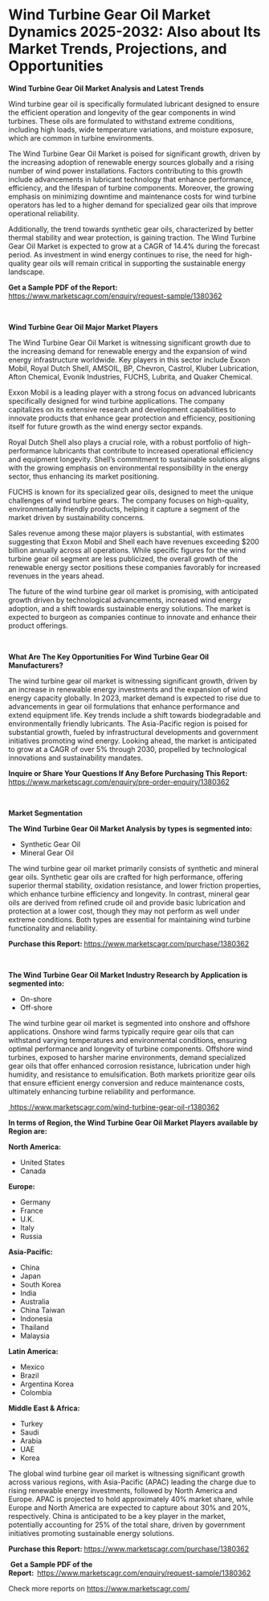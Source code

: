 <p><h1>Wind Turbine Gear Oil Market Dynamics 2025-2032: Also about Its Market Trends, Projections, and Opportunities</h1></p><p><strong>Wind Turbine Gear Oil Market Analysis and Latest Trends</strong></p>
<p><p>Wind turbine gear oil is specifically formulated lubricant designed to ensure the efficient operation and longevity of the gear components in wind turbines. These oils are formulated to withstand extreme conditions, including high loads, wide temperature variations, and moisture exposure, which are common in turbine environments. </p><p>The Wind Turbine Gear Oil Market is poised for significant growth, driven by the increasing adoption of renewable energy sources globally and a rising number of wind power installations. Factors contributing to this growth include advancements in lubricant technology that enhance performance, efficiency, and the lifespan of turbine components. Moreover, the growing emphasis on minimizing downtime and maintenance costs for wind turbine operators has led to a higher demand for specialized gear oils that improve operational reliability.</p><p>Additionally, the trend towards synthetic gear oils, characterized by better thermal stability and wear protection, is gaining traction. The Wind Turbine Gear Oil Market is expected to grow at a CAGR of 14.4% during the forecast period. As investment in wind energy continues to rise, the need for high-quality gear oils will remain critical in supporting the sustainable energy landscape.</p></p>
<p><strong>Get a Sample PDF of the Report:&nbsp;</strong> <a href="https://www.marketscagr.com/enquiry/request-sample/1380362?utm_campaign=2304&utm_medium=2&utm_source=Github&utm_content=ia&utm_term=31032025&utm_id=wind-turbine-gear-oil">https://www.marketscagr.com/enquiry/request-sample/1380362</a></p>
<p>&nbsp;</p>
<p><strong>Wind Turbine Gear Oil Major Market Players</strong></p>
<p><p>The Wind Turbine Gear Oil Market is witnessing significant growth due to the increasing demand for renewable energy and the expansion of wind energy infrastructure worldwide. Key players in this sector include Exxon Mobil, Royal Dutch Shell, AMSOIL, BP, Chevron, Castrol, Kluber Lubrication, Afton Chemical, Evonik Industries, FUCHS, Lubrita, and Quaker Chemical.</p><p>Exxon Mobil is a leading player with a strong focus on advanced lubricants specifically designed for wind turbine applications. The company capitalizes on its extensive research and development capabilities to innovate products that enhance gear protection and efficiency, positioning itself for future growth as the wind energy sector expands.</p><p>Royal Dutch Shell also plays a crucial role, with a robust portfolio of high-performance lubricants that contribute to increased operational efficiency and equipment longevity. Shell’s commitment to sustainable solutions aligns with the growing emphasis on environmental responsibility in the energy sector, thus enhancing its market positioning.</p><p>FUCHS is known for its specialized gear oils, designed to meet the unique challenges of wind turbine gears. The company focuses on high-quality, environmentally friendly products, helping it capture a segment of the market driven by sustainability concerns.</p><p>Sales revenue among these major players is substantial, with estimates suggesting that Exxon Mobil and Shell each have revenues exceeding $200 billion annually across all operations. While specific figures for the wind turbine gear oil segment are less publicized, the overall growth of the renewable energy sector positions these companies favorably for increased revenues in the years ahead.</p><p>The future of the wind turbine gear oil market is promising, with anticipated growth driven by technological advancements, increased wind energy adoption, and a shift towards sustainable energy solutions. The market is expected to burgeon as companies continue to innovate and enhance their product offerings.</p></p>
<p>&nbsp;</p>
<p><strong>What Are The Key Opportunities For Wind Turbine Gear Oil Manufacturers?</strong></p>
<p><p>The wind turbine gear oil market is witnessing significant growth, driven by an increase in renewable energy investments and the expansion of wind energy capacity globally. In 2023, market demand is expected to rise due to advancements in gear oil formulations that enhance performance and extend equipment life. Key trends include a shift towards biodegradable and environmentally friendly lubricants. The Asia-Pacific region is poised for substantial growth, fueled by infrastructural developments and government initiatives promoting wind energy. Looking ahead, the market is anticipated to grow at a CAGR of over 5% through 2030, propelled by technological innovations and sustainability mandates.</p></p>
<p><strong>Inquire or Share Your Questions If Any Before Purchasing This Report:</strong> <a href="https://www.marketscagr.com/enquiry/pre-order-enquiry/1380362?utm_campaign=2304&utm_medium=2&utm_source=Github&utm_content=ia&utm_term=31032025&utm_id=wind-turbine-gear-oil">https://www.marketscagr.com/enquiry/pre-order-enquiry/1380362</a></p>
<p>&nbsp;</p>
<p><strong>Market Segmentation</strong></p>
<p><strong>The Wind Turbine Gear Oil Market Analysis by types is segmented into:</strong></p>
<p><ul><li>Synthetic Gear Oil</li><li>Mineral Gear Oil</li></ul></p>
<p><p>The wind turbine gear oil market primarily consists of synthetic and mineral gear oils. Synthetic gear oils are crafted for high performance, offering superior thermal stability, oxidation resistance, and lower friction properties, which enhance turbine efficiency and longevity. In contrast, mineral gear oils are derived from refined crude oil and provide basic lubrication and protection at a lower cost, though they may not perform as well under extreme conditions. Both types are essential for maintaining wind turbine functionality and reliability.</p></p>
<p><strong>Purchase this Report:&nbsp;</strong><a href="https://www.marketscagr.com/purchase/1380362?utm_campaign=2304&utm_medium=2&utm_source=Github&utm_content=ia&utm_term=31032025&utm_id=wind-turbine-gear-oil">https://www.marketscagr.com/purchase/1380362</a></p>
<p>&nbsp;</p>
<p><strong>The Wind Turbine Gear Oil Market Industry Research by Application is segmented into:</strong></p>
<p><ul><li>On-shore</li><li>Off-shore</li></ul></p>
<p><p>The wind turbine gear oil market is segmented into onshore and offshore applications. Onshore wind farms typically require gear oils that can withstand varying temperatures and environmental conditions, ensuring optimal performance and longevity of turbine components. Offshore wind turbines, exposed to harsher marine environments, demand specialized gear oils that offer enhanced corrosion resistance, lubrication under high humidity, and resistance to emulsification. Both markets prioritize gear oils that ensure efficient energy conversion and reduce maintenance costs, ultimately enhancing turbine reliability and performance.</p></p>
<p><a href="https://www.marketscagr.com/wind-turbine-gear-oil-r1380362?utm_campaign=2304&utm_medium=2&utm_source=Github&utm_content=ia&utm_term=31032025&utm_id=wind-turbine-gear-oil">&nbsp;https://www.marketscagr.com/wind-turbine-gear-oil-r1380362</a></p>
<p><strong>In terms of Region, the Wind Turbine Gear Oil Market Players available by Region are:</strong></p>
<p>
    <p> <strong> North America: </strong>
        <ul>
            <li>United States</li>
            <li>Canada</li>
        </ul>
        </p> 
    <p> <strong> Europe: </strong>
        <ul>
            <li>Germany</li>
            <li>France</li>
            <li>U.K.</li>
            <li>Italy</li>
            <li>Russia</li>
        </ul>
        </p> 
    <p> <strong> Asia-Pacific: </strong>
        <ul>
            <li>China</li>
            <li>Japan</li>
            <li>South Korea</li>
            <li>India</li>
            <li>Australia</li>
            <li>China Taiwan</li>
            <li>Indonesia</li>
            <li>Thailand</li>
            <li>Malaysia</li>
        </ul>
        </p> 
    <p> <strong> Latin America: </strong>
        <ul>
            <li>Mexico</li>
            <li>Brazil</li>
            <li>Argentina Korea</li>
            <li>Colombia</li>
        </ul>
        </p> 
    <p> <strong> Middle East & Africa: </strong>
        <ul>
            <li>Turkey</li>
            <li>Saudi</li>
            <li>Arabia</li>
            <li>UAE</li>
            <li>Korea</li>
        </ul>
    </p>
    </p>
<p><p>The global wind turbine gear oil market is witnessing significant growth across various regions, with Asia-Pacific (APAC) leading the charge due to rising renewable energy investments, followed by North America and Europe. APAC is projected to hold approximately 40% market share, while Europe and North America are expected to capture about 30% and 20%, respectively. China is anticipated to be a key player in the market, potentially accounting for 25% of the total share, driven by government initiatives promoting sustainable energy solutions.</p></p>
<p><strong>Purchase this Report: </strong><a href="https://www.marketscagr.com/purchase/1380362?utm_campaign=2304&utm_medium=2&utm_source=Github&utm_content=ia&utm_term=31032025&utm_id=wind-turbine-gear-oil">https://www.marketscagr.com/purchase/1380362</a></p>
<p>&nbsp;<strong>Get a Sample PDF of the Report:&nbsp;&nbsp;</strong><a href="https://www.marketscagr.com/enquiry/request-sample/1380362?utm_campaign=2304&utm_medium=2&utm_source=Github&utm_content=ia&utm_term=31032025&utm_id=wind-turbine-gear-oil">https://www.marketscagr.com/enquiry/request-sample/1380362</a></p>
<p><strong></strong></p>
<p>Check more reports on <a href="https://www.marketscagr.com/?utm_campaign=2304&utm_medium=2&utm_source=Github&utm_content=ia&utm_term=31032025&utm_id=wind-turbine-gear-oil">https://www.marketscagr.com/</a></p>